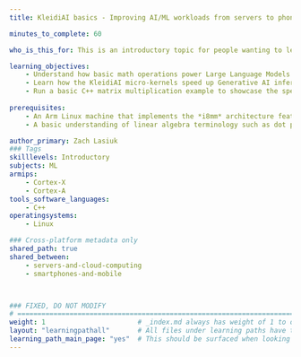 ```yaml
---
title: KleidiAI basics - Improving AI/ML workloads from servers to phones

minutes_to_complete: 60

who_is_this_for: This is an introductory topic for people wanting to learn how Generative AI workloads execute on hardware, and how KleidiAI accelerates it.

learning_objectives: 
    - Understand how basic math operations power Large Language Models.
    - Learn how the KleidiAI micro-kernels speed up Generative AI inference performance.
    - Run a basic C++ matrix multiplication example to showcase the speedup the KleidiAI micro-kernels deliver.
    
prerequisites:
    - An Arm Linux machine that implements the *i8mm* architecture feature; this example uses an AWS Graviton 3 instance.
    - A basic understanding of linear algebra terminology such as dot product and matrix multiplication.

author_primary: Zach Lasiuk
### Tags
skilllevels: Introductory 
subjects: ML
armips:
    - Cortex-X
    - Cortex-A
tools_software_languages:
    - C++
operatingsystems:
    - Linux

### Cross-platform metadata only
shared_path: true
shared_between:
    - servers-and-cloud-computing
    - smartphones-and-mobile



### FIXED, DO NOT MODIFY
# ================================================================================
weight: 1                       # _index.md always has weight of 1 to order correctly
layout: "learningpathall"       # All files under learning paths have this same wrapper
learning_path_main_page: "yes"  # This should be surfaced when looking for related content. Only set for _index.md of learning path content.
---
```

